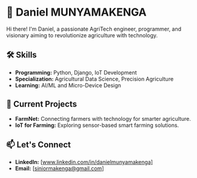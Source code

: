# 🌟 Daniel MUNYAMAKENGA 
Hi there! I'm Daniel, a passionate AgriTech engineer, programmer, and visionary aiming to revolutionize agriculture with technology.  

## 🛠️ Skills  
- **Programming:** Python, Django, IoT Development  
- **Specialization:** Agricultural Data Science, Precision Agriculture  
- **Learning:** AI/ML and Micro-Device Design  

## 🌱 Current Projects  
- **FarmNet:** Connecting farmers with technology for smarter agriculture.  
- **IoT for Farming:** Exploring sensor-based smart farming solutions.  

## 📫 Let's Connect  
- **LinkedIn:** [www.linkedin.com/in/danielmunyamakenga] 
- **Email:** [siniormakenga@gmail.com]
